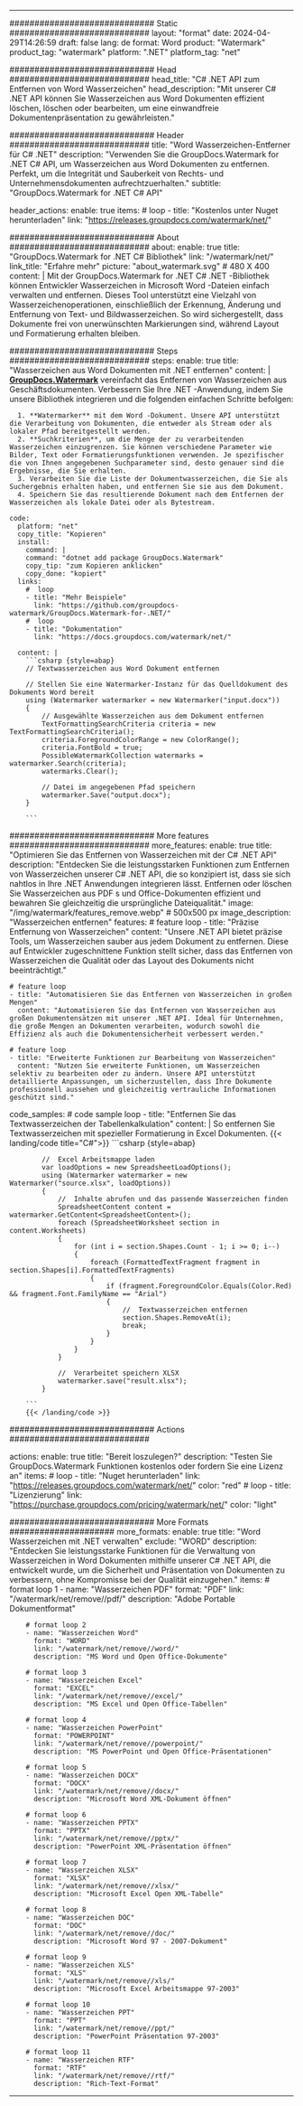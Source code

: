 
---
############################# Static ############################
layout: "format"
date:  2024-04-29T14:26:59
draft: false
lang: de
format: Word
product: "Watermark"
product_tag: "watermark"
platform: ".NET"
platform_tag: "net"

############################# Head ############################
head_title: "C# .NET API zum Entfernen von Word Wasserzeichen"
head_description: "Mit unserer C# .NET API können Sie Wasserzeichen aus Word Dokumenten effizient löschen, löschen oder bearbeiten, um eine einwandfreie Dokumentenpräsentation zu gewährleisten."

############################# Header ############################
title: "Word Wasserzeichen-Entferner für C# .NET" 
description: "Verwenden Sie die GroupDocs.Watermark for .NET C# API, um Wasserzeichen aus Word Dokumenten zu entfernen. Perfekt, um die Integrität und Sauberkeit von Rechts- und Unternehmensdokumenten aufrechtzuerhalten."
subtitle: "GroupDocs.Watermark for .NET C# API" 

header_actions:
  enable: true
  items:
    #  loop
    - title: "Kostenlos unter Nuget herunterladen"
      link: "https://releases.groupdocs.com/watermark/net/"
      
############################# About ############################
about:
    enable: true
    title: "GroupDocs.Watermark for .NET C# Bibliothek"
    link: "/watermark/net/"
    link_title: "Erfahre mehr"
    picture: "about_watermark.svg" # 480 X 400
    content: |
       Mit der GroupDocs.Watermark for .NET C# .NET -Bibliothek können Entwickler Wasserzeichen in Microsoft Word -Dateien einfach verwalten und entfernen. Dieses Tool unterstützt eine Vielzahl von Wasserzeichenoperationen, einschließlich der Erkennung, Änderung und Entfernung von Text- und Bildwasserzeichen. So wird sichergestellt, dass Dokumente frei von unerwünschten Markierungen sind, während Layout und Formatierung erhalten bleiben.

############################# Steps ############################
steps:
    enable: true
    title: "Wasserzeichen aus Word Dokumenten mit .NET entfernen"
    content: |
      **[GroupDocs.Watermark](https://products.groupdocs.com/watermark/net/)** vereinfacht das Entfernen von Wasserzeichen aus Geschäftsdokumenten. Verbessern Sie Ihre .NET -Anwendung, indem Sie unsere Bibliothek integrieren und die folgenden einfachen Schritte befolgen:
      
      1. **Watermarker** mit dem Word -Dokument. Unsere API unterstützt die Verarbeitung von Dokumenten, die entweder als Stream oder als lokaler Pfad bereitgestellt werden.
      2. **Suchkriterien**, um die Menge der zu verarbeitenden Wasserzeichen einzugrenzen. Sie können verschiedene Parameter wie Bilder, Text oder Formatierungsfunktionen verwenden. Je spezifischer die von Ihnen angegebenen Suchparameter sind, desto genauer sind die Ergebnisse, die Sie erhalten.
      3. Verarbeiten Sie die Liste der Dokumentwasserzeichen, die Sie als Suchergebnis erhalten haben, und entfernen Sie sie aus dem Dokument.
      4. Speichern Sie das resultierende Dokument nach dem Entfernen der Wasserzeichen als lokale Datei oder als Bytestream.
   
    code:
      platform: "net"
      copy_title: "Kopieren"
      install:
        command: |
        command: "dotnet add package GroupDocs.Watermark"
        copy_tip: "zum Kopieren anklicken"
        copy_done: "kopiert"
      links:
        #  loop
        - title: "Mehr Beispiele"
          link: "https://github.com/groupdocs-watermark/GroupDocs.Watermark-for-.NET/"
        #  loop
        - title: "Dokumentation"
          link: "https://docs.groupdocs.com/watermark/net/"
          
      content: |
        ```csharp {style=abap}
        // Textwasserzeichen aus Word Dokument entfernen

        // Stellen Sie eine Watermarker-Instanz für das Quelldokument des Dokuments Word bereit
        using (Watermarker watermarker = new Watermarker("input.docx"))
        {
            // Ausgewählte Wasserzeichen aus dem Dokument entfernen
            TextFormattingSearchCriteria criteria = new TextFormattingSearchCriteria();
            criteria.ForegroundColorRange = new ColorRange();
            criteria.FontBold = true;
            PossibleWatermarkCollection watermarks = watermarker.Search(criteria);
            watermarks.Clear();

            // Datei im angegebenen Pfad speichern
            watermarker.Save("output.docx");
        }
        
        ```            

############################# More features ############################
more_features:
  enable: true
  title: "Optimieren Sie das Entfernen von Wasserzeichen mit der C# .NET API"
  description: "Entdecken Sie die leistungsstarken Funktionen zum Entfernen von Wasserzeichen unserer C# .NET API, die so konzipiert ist, dass sie sich nahtlos in Ihre .NET Anwendungen integrieren lässt. Entfernen oder löschen Sie Wasserzeichen aus PDF s und Office-Dokumenten effizient und bewahren Sie gleichzeitig die ursprüngliche Dateiqualität."
  image: "/img/watermark/features_remove.webp" # 500x500 px
  image_description: "Wasserzeichen entfernen"
  features:
    # feature loop
    - title: "Präzise Entfernung von Wasserzeichen"
      content: "Unsere .NET API bietet präzise Tools, um Wasserzeichen sauber aus jedem Dokument zu entfernen. Diese auf Entwickler zugeschnittene Funktion stellt sicher, dass das Entfernen von Wasserzeichen die Qualität oder das Layout des Dokuments nicht beeinträchtigt."

    # feature loop
    - title: "Automatisieren Sie das Entfernen von Wasserzeichen in großen Mengen"
      content: "Automatisieren Sie das Entfernen von Wasserzeichen aus großen Dokumentensätzen mit unserer .NET API. Ideal für Unternehmen, die große Mengen an Dokumenten verarbeiten, wodurch sowohl die Effizienz als auch die Dokumentensicherheit verbessert werden."

    # feature loop
    - title: "Erweiterte Funktionen zur Bearbeitung von Wasserzeichen"
      content: "Nutzen Sie erweiterte Funktionen, um Wasserzeichen selektiv zu bearbeiten oder zu ändern. Unsere API unterstützt detaillierte Anpassungen, um sicherzustellen, dass Ihre Dokumente professionell aussehen und gleichzeitig vertrauliche Informationen geschützt sind."
      
  code_samples:
    # code sample loop
    - title: "Entfernen Sie das Textwasserzeichen der Tabellenkalkulation"
      content: |
        So entfernen Sie Textwasserzeichen mit spezieller Formatierung in Excel Dokumenten.
        {{< landing/code title="C#">}}
        ```csharp {style=abap}
        
            //  Excel Arbeitsmappe laden
            var loadOptions = new SpreadsheetLoadOptions();
            using (Watermarker watermarker = new Watermarker("source.xlsx", loadOptions))
            {
                //  Inhalte abrufen und das passende Wasserzeichen finden
                SpreadsheetContent content = watermarker.GetContent<SpreadsheetContent>();
                foreach (SpreadsheetWorksheet section in content.Worksheets)
                {
                    for (int i = section.Shapes.Count - 1; i >= 0; i--)
                    {
                        foreach (FormattedTextFragment fragment in section.Shapes[i].FormattedTextFragments)
                        {
                            if (fragment.ForegroundColor.Equals(Color.Red) && fragment.Font.FamilyName == "Arial")
                            {
                                //  Textwasserzeichen entfernen
                                section.Shapes.RemoveAt(i);
                                break;
                            }
                        }
                    }
                }

                //  Verarbeitet speichern XLSX
                watermarker.save("result.xlsx");
            }

        ```
        {{< /landing/code >}}


############################# Actions ############################

actions:
  enable: true
  title: "Bereit loszulegen?"
  description: "Testen Sie GroupDocs.Watermark Funktionen kostenlos oder fordern Sie eine Lizenz an"
  items:
    #  loop
    - title: "Nuget herunterladen"
      link: "https://releases.groupdocs.com/watermark/net/"
      color: "red"
        #  loop
    - title: "Lizenzierung"
      link: "https://purchase.groupdocs.com/pricing/watermark/net/"
      color: "light"


############################# More Formats #####################
more_formats:
    enable: true
    title: "Word Wasserzeichen mit .NET verwalten"
    exclude: "WORD"
    description: "Entdecken Sie leistungsstarke Funktionen für die Verwaltung von Wasserzeichen in Word Dokumenten mithilfe unserer C# .NET API, die entwickelt wurde, um die Sicherheit und Präsentation von Dokumenten zu verbessern, ohne Kompromisse bei der Qualität einzugehen."
    items: 
        # format loop 1
        - name: "Wasserzeichen PDF"
          format: "PDF"
          link: "/watermark/net/remove//pdf/"
          description: "Adobe Portable Dokumentformat"

        # format loop 2
        - name: "Wasserzeichen Word"
          format: "WORD"
          link: "/watermark/net/remove//word/"
          description: "MS Word und Open Office-Dokumente"
          
        # format loop 3
        - name: "Wasserzeichen Excel"
          format: "EXCEL"
          link: "/watermark/net/remove//excel/"
          description: "MS Excel und Open Office-Tabellen"

        # format loop 4
        - name: "Wasserzeichen PowerPoint"
          format: "POWERPOINT"
          link: "/watermark/net/remove//powerpoint/"
          description: "MS PowerPoint und Open Office-Präsentationen"

        # format loop 5
        - name: "Wasserzeichen DOCX"
          format: "DOCX"
          link: "/watermark/net/remove//docx/"
          description: "Microsoft Word XML-Dokument öffnen"
          
        # format loop 6
        - name: "Wasserzeichen PPTX"
          format: "PPTX"
          link: "/watermark/net/remove//pptx/"
          description: "PowerPoint XML-Präsentation öffnen"
          
        # format loop 7
        - name: "Wasserzeichen XLSX"
          format: "XLSX"
          link: "/watermark/net/remove//xlsx/"
          description: "Microsoft Excel Open XML-Tabelle"

        # format loop 8
        - name: "Wasserzeichen DOC"
          format: "DOC"
          link: "/watermark/net/remove//doc/"
          description: "Microsoft Word 97 - 2007-Dokument"

        # format loop 9
        - name: "Wasserzeichen XLS"
          format: "XLS"
          link: "/watermark/net/remove//xls/"
          description: "Microsoft Excel Arbeitsmappe 97-2003"

        # format loop 10
        - name: "Wasserzeichen PPT"
          format: "PPT"
          link: "/watermark/net/remove//ppt/"
          description: "PowerPoint Präsentation 97-2003"

        # format loop 11
        - name: "Wasserzeichen RTF"
          format: "RTF"
          link: "/watermark/net/remove//rtf/"
          description: "Rich-Text-Format"

---